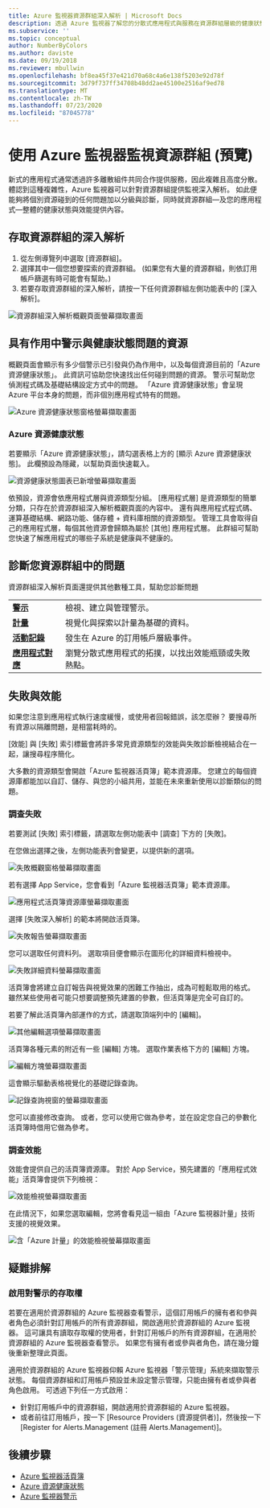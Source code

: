 ```yaml
---
title: Azure 監視器資源群組深入解析 | Microsoft Docs
description: 透過 Azure 監視器了解您的分散式應用程式與服務在資源群組層級的健康狀態與效能
ms.subservice: ''
ms.topic: conceptual
author: NumberByColors
ms.author: daviste
ms.date: 09/19/2018
ms.reviewer: mbullwin
ms.openlocfilehash: bf8ea45f37e421d70a68c4a6e138f5203e92d78f
ms.sourcegitcommit: 3d79f737ff34708b48dd2ae45100e2516af9ed78
ms.translationtype: MT
ms.contentlocale: zh-TW
ms.lasthandoff: 07/23/2020
ms.locfileid: "87045778"
---
```

# <a name="monitor-resource-groups-with-azure-monitor-preview"></a>使用 Azure 監視器監視資源群組 (預覽)

新式的應用程式通常透過許多離散組件共同合作提供服務，因此複雜且高度分散。 體認到這種複雜性，Azure 監視器可以針對資源群組提供監視深入解析。 如此便能夠將個別資源碰到的任何問題加以分級與診斷，同時就資源群組&mdash;及您的應用程式&mdash;整體的健康狀態與效能提供內容。

## <a name="access-insights-for-resource-groups"></a>存取資源群組的深入解析

1. 從左側導覽列中選取 [資源群組]。
2. 選擇其中一個您想要探索的資源群組。 (如果您有大量的資源群組，則依訂用帳戶篩選有時可能會有幫助。)
3. 若要存取資源群組的深入解析，請按一下任何資源群組左側功能表中的 [深入解析]。

![資源群組深入解析概觀頁面螢幕擷取畫面](./media/resource-group-insights/0001-overview.png)

## <a name="resources-with-active-alerts-and-health-issues"></a>具有作用中警示與健康狀態問題的資源

概觀頁面會顯示有多少個警示已引發與仍為作用中，以及每個資源目前的「Azure 資源健康狀態」。 此資訊可協助您快速找出任何碰到問題的資源。 警示可幫助您偵測程式碼及基礎結構設定方式中的問題。 「Azure 資源健康狀態」會呈現 Azure 平台本身的問題，而非個別應用程式特有的問題。

![Azure 資源健康狀態窗格螢幕擷取畫面](./media/resource-group-insights/0002-overview.png)

### <a name="azure-resource-health"></a>Azure 資源健康狀態

若要顯示「Azure 資源健康狀態」，請勾選表格上方的 [顯示 Azure 資源健康狀態]。 此欄預設為隱藏，以幫助頁面快速載入。

![資源健康狀態圖表已新增螢幕擷取畫面](./media/resource-group-insights/0003-overview.png)

依預設，資源會依應用程式層與資源類型分組。 [應用程式層] 是資源類型的簡單分類，只存在於資源群組深入解析概觀頁面的內容中。 還有與應用程式程式碼、運算基礎結構、網路功能、儲存體 + 資料庫相關的資源類型。 管理工具會取得自己的應用程式層，每個其他資源會歸類為屬於 [其他] 應用程式層。 此群組可幫助您快速了解應用程式的哪些子系統是健康與不健康的。

## <a name="diagnose-issues-in-your-resource-group"></a>診斷您資源群組中的問題

資源群組深入解析頁面還提供其他數種工具，幫助您診斷問題

   |         |          |
   | ---------------- |:-----|
   | [**警示**](../platform/alerts-overview.md)      |  檢視、建立與管理警示。 |
   | [**計量**](../platform/data-platform.md) | 視覺化與探索以計量為基礎的資料。    |
   | [**活動記錄**](../platform/platform-logs-overview.md) | 發生在 Azure 的訂用帳戶層級事件。  |
   | [**應用程式對應**](../app/app-map.md) | 瀏覽分散式應用程式的拓撲，以找出效能瓶頸或失敗熱點。 |

## <a name="failures-and-performance"></a>失敗與效能

如果您注意到應用程式執行速度緩慢，或使用者回報錯誤，該怎麼辦？ 要搜尋所有資源以隔離問題，是相當耗時的。

[效能] 與 [失敗] 索引標籤會將許多常見資源類型的效能與失敗診斷檢視結合在一起，讓搜尋程序簡化。

大多數的資源類型會開啟「Azure 監視器活頁簿」範本資源庫。 您建立的每個資源庫都能加以自訂、儲存、與您的小組共用，並能在未來重新使用以診斷類似的問題。

### <a name="investigate-failures"></a>調查失敗

若要測試 [失敗] 索引標籤，請選取左側功能表中 [調查] 下方的 [失敗]。

在您做出選擇之後，左側功能表列會變更，以提供新的選項。

![失敗概觀窗格螢幕擷取畫面](./media/resource-group-insights/00004-failures.png)

若有選擇 App Service，您會看到「Azure 監視器活頁簿」範本資源庫。

![應用程式活頁簿資源庫螢幕擷取畫面](./media/resource-group-insights/0005-failure-insights-workbook.png)

選擇 [失敗深入解析] 的範本將開啟活頁簿。

![失敗報告螢幕擷取畫面](./media/resource-group-insights/0006-failure-visual.png)

您可以選取任何資料列。 選取項目便會顯示在圖形化的詳細資料檢視中。

![失敗詳細資料螢幕擷取畫面](./media/resource-group-insights/0007-failure-details.png)

活頁簿會將建立自訂報告與視覺效果的困難工作抽出，成為可輕鬆取用的格式。 雖然某些使用者可能只想要調整預先建置的參數，但活頁簿是完全可自訂的。

若要了解此活頁簿內部運作的方式，請選取頂端列中的 [編輯]。

![其他編輯選項螢幕擷取畫面](./media/resource-group-insights/0008-failure-edit.png)

活頁簿各種元素的附近有一些 [編輯] 方塊。 選取作業表格下方的 [編輯] 方塊。

![編輯方塊螢幕擷取畫面](./media/resource-group-insights/0009-failure-edit-graph.png)

這會顯示驅動表格視覺化的基礎記錄查詢。

 ![記錄查詢視窗的螢幕擷取畫面](./media/resource-group-insights/0010-failure-edit-query.png)

您可以直接修改查詢。 或者，您可以使用它做為參考，並在設定您自己的參數化活頁簿時借用它做為參考。

### <a name="investigate-performance"></a>調查效能

效能會提供自己的活頁簿資源庫。 對於 App Service，預先建置的「應用程式效能」活頁簿會提供下列檢視：

 ![效能檢視螢幕擷取畫面](./media/resource-group-insights/0011-performance.png)

在此情況下，如果您選取編輯，您將會看見這一組由「Azure 監視器計量」技術支援的視覺效果。

 ![含「Azure 計量」的效能檢視螢幕擷取畫面](./media/resource-group-insights/0012-performance-metrics.png)

## <a name="troubleshooting"></a>疑難排解

### <a name="enabling-access-to-alerts"></a>啟用對警示的存取權

若要在適用於資源群組的 Azure 監視器查看警示，這個訂用帳戶的擁有者和參與者角色必須針對訂用帳戶的所有資源群組，開啟適用於資源群組的 Azure 監視器。 這可讓具有讀取存取權的使用者，針對訂用帳戶的所有資源群組，在適用於資源群組的 Azure 監視器查看警示。 如果您有擁有者或參與者角色，請在幾分鐘後重新整理此頁面。

適用於資源群組的 Azure 監視器仰賴 Azure 監視器「警示管理」系統來擷取警示狀態。 每個資源群組和訂用帳戶預設並未設定警示管理，只能由擁有者或參與者角色啟用。 可透過下列任一方式啟用：
* 針對訂用帳戶中的資源群組，開啟適用於資源群組的 Azure 監視器。
* 或者前往訂用帳戶，按一下 [Resource Providers (資源提供者)]，然後按一下 [Register for Alerts.Management (註冊 Alerts.Management)]。

## <a name="next-steps"></a>後續步驟

- [Azure 監視器活頁簿](../platform/workbooks-overview.md)
- [Azure 資源健康狀態](../../service-health/resource-health-overview.md)
- [Azure 監視器警示](../platform/alerts-overview.md)
